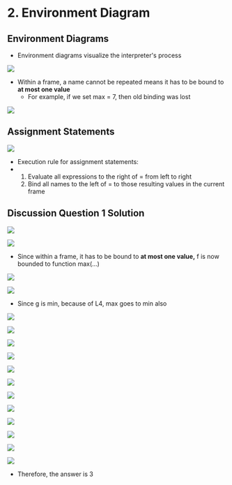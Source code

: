 # 2. Environment Diagram

## Environment Diagrams

* Environment diagrams visualize the interpreter's process

![](.gitbook/assets/2019-12-27-7.41.10.png)

* Within a frame, a name cannot be repeated means it has to be bound to **at most one value**
  * For example, if we set max = 7, then old binding was lost

![](.gitbook/assets/2019-12-27-7.45.21.png)

## Assignment Statements

![](.gitbook/assets/2019-12-27-7.47.47.png)

* Execution rule for assignment statements:
* 1. Evaluate all expressions to the right of = from left to right
  2. Bind all names to the left of = to those resulting values in the current frame

## Discussion Question 1 Solution

![](.gitbook/assets/2019-12-27-7.50.08.png)

![](.gitbook/assets/2019-12-27-7.51.02.png)

* Since within a frame, it has to be bound to **at most one value,** f is now bounded to function max\(...\)

![](.gitbook/assets/2019-12-27-7.53.04.png)

![](.gitbook/assets/2019-12-27-7.54.07.png)

* Since g is min, because of L4, max goes to min also

![](.gitbook/assets/2019-12-27-7.55.55.png)

![](.gitbook/assets/2019-12-27-7.56.19.png)

![](.gitbook/assets/2019-12-27-7.56.45.png)

![](.gitbook/assets/2019-12-27-7.57.05.png)

 

![](.gitbook/assets/2019-12-27-7.57.19.png)

![](.gitbook/assets/2019-12-27-7.57.41.png)

![](.gitbook/assets/2019-12-27-7.58.03.png)

![](.gitbook/assets/2019-12-27-7.58.16.png)

![](.gitbook/assets/2019-12-27-7.58.34.png)

![](.gitbook/assets/2019-12-27-7.58.46.png)

 

![](.gitbook/assets/2019-12-27-7.59.08.png)

![](.gitbook/assets/2019-12-27-7.59.21.png)

* Therefore, the answer is 3

